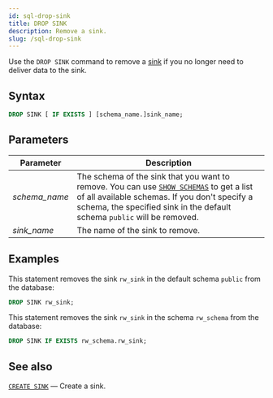 ```yaml
---
id: sql-drop-sink
title: DROP SINK
description: Remove a sink.
slug: /sql-drop-sink
---
```


Use the `DROP SINK` command to remove a [sink](sql-create-sink.md) if you no longer need to deliver data to the sink.

## Syntax

```sql
DROP SINK [ IF EXISTS ] [schema_name.]sink_name;
```


## Parameters

|Parameter                  | Description           |
|---------------------------|-----------------------|
|*schema_name*                   |The schema of the sink that you want to remove. You can use [`SHOW SCHEMAS`](sql-show-schemas.md) to get a list of all available schemas. If you don't specify a schema, the specified sink in the default schema `public` will be removed.|
|*sink_name*                   |The name of the sink to remove.|



## Examples

This statement removes the sink `rw_sink` in the default schema `public` from the database:

```sql
DROP SINK rw_sink;
```


This statement removes the sink `rw_sink` in the schema `rw_schema` from the database:

```sql
DROP SINK IF EXISTS rw_schema.rw_sink;
```

## See also

[`CREATE SINK`](sql-create-sink.md) — Create a sink.